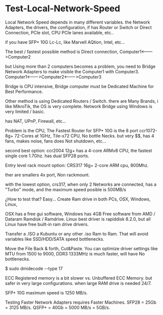 # Test-Local-Network-Speed

Local Network Speed depends in many different variables.
the Network Adapters, the drivers, the configuration, if has Router or Switch or Direct Connection, PCIe slot, CPU PCIe lanes available, etc.. 

if you have SFP+ 10G Lc-Lc, like Marvell AQtion, Intel, etc...

The best / fastest possible method is Direct connection,
Computer1<--->Computer2

but Using more than 2 computers becomes a problem,
you need to Bridge Network Adapters to make visible the Computer1 with Computer3.
Computer1<--->Computer2<--->Computer3

Bridge is CPU intensive, Bridge computer must be Dedicated Machine for Best Performance.

Other method is using Dedicated Routers / Switch.
there are Many Brands, i like MikroTik, the OS is very complete.
Network Bridge using Windows is very limited / basic.

has NAT, UPnP, Firewall, etc...

Problem is the CPU, 
The Fastest Router for SFP+ 10G
is the 8 port ccr1072-8g+
72-Cores at 1GHz, Tile-x72 CPU,
No bottle Necks.
but very $$, has 4 fans, makes noise, fans does Not shutdown, etc...

second best option:
ccr2004 12g+
has a 4-core ARMv8 CPU, the fastest single core 1.7Ghz.
has dual SFP28 ports.

Entry level rack mount option:
CRS317 16g+
2-core ARM cpu, 800Mhz.

ther are smallers 4x port, Non rackmount.

with the lowest option, crs317,
when only 2 Networks are connected, has a "Turbo" mode,
and the maximum speed posible is 500MB/s

¿How to test that?
Easy...
Create Ram drive in both PCs,
OSX, Windows, Linux,

OSX has a free gui software,
Windows has 4GB Free software from AMD / Dataram Ramdisk / Ramdrive.
Linux best driver is rapiddisk 8.2.0, but all Linux have free built-in ram drive drivers.

Transfer a .ISO 
a Kubuntu or any other .iso
Ram to Ram.
That will avoid variables like SSD/HDD/SATA speed bottlenecks.

Move the File Back & forth, Cut&Paste.
You can optimize driver settings like MTU from 1500 to 9000,
DDR3 1333MHz is much faster, will have No bottlenecks.

$ sudo dmidecode --type 17

ECC Registered memory is a bit slower vs. Unbuffered ECC Memory.
but safer in very large configurations.
when large RAM drive is needed 24/7.

SFP+ 10G maximum speed is 1250 MB/s.

Testing Faster Network Adapters requires Faster Machines.
SFP28 = 25Gb = 3125 MB/s.
QSFP+ = 40Gb = 5000 MB/s = 5GB/s.
